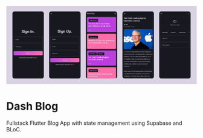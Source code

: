 ![thumbnail](thumbnail.png)

# Dash Blog

Fullstack Flutter Blog App with state management using Supabase and BLoC.

